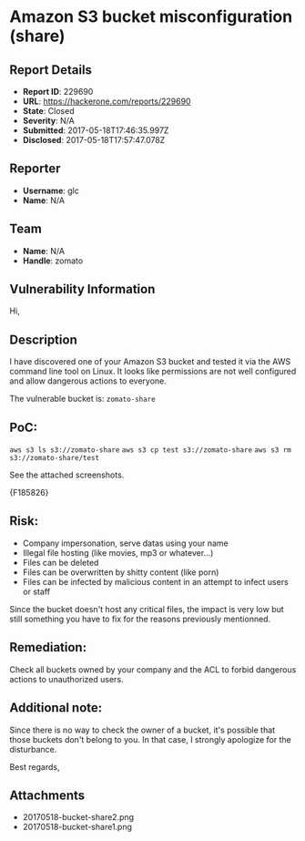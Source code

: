 # Amazon S3 bucket misconfiguration (share)

## Report Details
- **Report ID**: 229690
- **URL**: https://hackerone.com/reports/229690
- **State**: Closed
- **Severity**: N/A
- **Submitted**: 2017-05-18T17:46:35.997Z
- **Disclosed**: 2017-05-18T17:57:47.078Z

## Reporter
- **Username**: glc
- **Name**: N/A

## Team
- **Name**: N/A
- **Handle**: zomato

## Vulnerability Information

Hi,


## Description

I have discovered one of your Amazon S3 bucket and tested it via the AWS command line tool on Linux. It looks like permissions are not well configured and allow dangerous actions to everyone.

The vulnerable bucket is:
`zomato-share`


## PoC:

`aws s3 ls s3://zomato-share`
`aws s3 cp test s3://zomato-share`
`aws s3 rm s3://zomato-share/test`

See the attached screenshots.

{F185826}


## Risk:

- Company impersonation, serve datas using your name
- Illegal file hosting (like movies, mp3 or whatever...)
- Files can be deleted
- Files can be overwritten by shitty content (like porn)
- Files can be infected by malicious content in an attempt to infect users or staff

Since the bucket doesn't host any critical files, the impact is very low but still something you have to fix for the reasons previously mentionned.


## Remediation:

Check all buckets owned by your company and the ACL to forbid dangerous actions to unauthorized users.


## Additional note:

Since there is no way to check the owner of a bucket, it's possible that those buckets don't belong to you. In that case, I strongly apologize for the disturbance.



Best regards,



## Attachments
- 20170518-bucket-share2.png
- 20170518-bucket-share1.png
